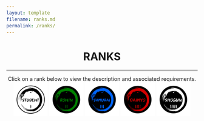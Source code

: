 ```yaml
---
layout: template
filename: ranks.md
permalink: /ranks/
---
```

<center> <h1> RANKS </h1> </center>
<hr>

<center>
 Click on a rank below to view the description and associated requirements.
<img src="/OSINTStudentLogo.svg" width="90" height="90" alt="Student"/> 
<img src="/OSINTRONINLogo.svg" width="90" height="90" alt="Ronin"/>
<img src="/OSINTSamuraiLogo.svg" width="90" height="90" alt="Samurai"/>
<img src="/OSINTDaimyoLogo.svg" width="90" height="90" alt="Daimyo"/>
<img src="/OSINTShogunLogo.svg" width="90" height="90" alt="Shogun"/>
</center>

